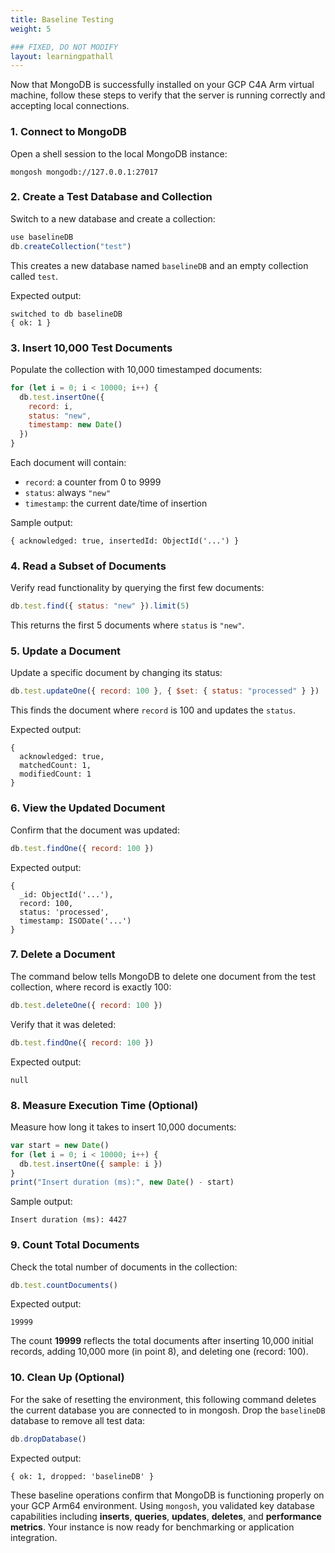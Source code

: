 ```yaml
---
title: Baseline Testing
weight: 5

### FIXED, DO NOT MODIFY
layout: learningpathall
---
```


Now that MongoDB is successfully installed on your GCP C4A Arm virtual machine, follow these steps to verify that the server is running correctly and accepting local connections.

### 1. Connect to MongoDB

Open a shell session to the local MongoDB instance:

```console
mongosh mongodb://127.0.0.1:27017
```

### 2. Create a Test Database and Collection

Switch to a new database and create a collection:

```javascript
use baselineDB
db.createCollection("test")
```

This creates a new database named `baselineDB` and an empty collection called `test`.

Expected output:

```output
switched to db baselineDB
{ ok: 1 }
```

### 3. Insert 10,000 Test Documents

Populate the collection with 10,000 timestamped documents:

```javascript
for (let i = 0; i < 10000; i++) {
  db.test.insertOne({
    record: i,
    status: "new",
    timestamp: new Date()
  })
}
```

Each document will contain:
- `record`: a counter from 0 to 9999
- `status`: always `"new"`
- `timestamp`: the current date/time of insertion

Sample output:

```output
{ acknowledged: true, insertedId: ObjectId('...') }
```

### 4. Read a Subset of Documents

Verify read functionality by querying the first few documents:

```javascript
db.test.find({ status: "new" }).limit(5)
```

This returns the first 5 documents where `status` is `"new"`.

### 5. Update a Document

Update a specific document by changing its status:

```javascript
db.test.updateOne({ record: 100 }, { $set: { status: "processed" } })
```

This finds the document where `record` is 100 and updates the `status`.

Expected output:

```output
{
  acknowledged: true,
  matchedCount: 1,
  modifiedCount: 1
}
```

### 6. View the Updated Document

Confirm that the document was updated:

```javascript
db.test.findOne({ record: 100 })
```

Expected output:

```output
{
  _id: ObjectId('...'),
  record: 100,
  status: 'processed',
  timestamp: ISODate('...')
}
```

### 7. Delete a Document

The command below tells MongoDB to delete one document from the test collection, where record is exactly 100:

```javascript
db.test.deleteOne({ record: 100 })
```

Verify that it was deleted:

```javascript
db.test.findOne({ record: 100 })
```

Expected output:

```output
null
```

### 8. Measure Execution Time (Optional)

Measure how long it takes to insert 10,000 documents:

```javascript
var start = new Date()
for (let i = 0; i < 10000; i++) {
  db.test.insertOne({ sample: i })
}
print("Insert duration (ms):", new Date() - start)
```

Sample output:

```output
Insert duration (ms): 4427
```

### 9. Count Total Documents

Check the total number of documents in the collection:

```javascript
db.test.countDocuments()
```

Expected output:

```output
19999
```

The count **19999** reflects the total documents after inserting 10,000 initial records, adding 10,000 more (in point 8), and deleting one (record: 100).


### 10. Clean Up (Optional)

For the sake of resetting the environment, this following command deletes the current database you are connected to in mongosh. Drop the `baselineDB` database to remove all test data:

```javascript
db.dropDatabase()
```

Expected output:

```output
{ ok: 1, dropped: 'baselineDB' }
```

These baseline operations confirm that MongoDB is functioning properly on your GCP Arm64 environment. Using `mongosh`, you validated key database capabilities including **inserts**, **queries**, **updates**, **deletes**, and **performance metrics**. Your instance is now ready for benchmarking or application integration.